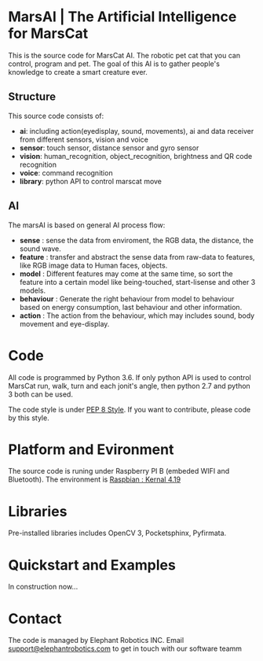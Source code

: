 <!--
Copyright (c) 2019 Elephant Robotics, Inc. All rights reserved.

Using this MarsAI source code is subject to the terms and conditions of Apache 2.0 License. Check LICENSE for more information
-->

# MarsAI | The Artificial Intelligence for MarsCat

This is the source code for MarsCat AI. The robotic pet cat that you can control, program and pet. The goal of this AI is to gather people's knowledge to create a smart creature ever. 

## Structure 

This source code consists of:
 * **ai**: including action(eyedisplay, sound, movements), ai and data receiver from different sensors, vision and voice
 * **sensor**: touch sensor, distance sensor and gyro sensor
 * **vision**: human_recognition, object_recognition, brightness and QR code recognition
 * **voice**: command recognition
 * **library**: python API to control marscat move

## AI

The marsAI is based on general AI process flow:
 * **sense** : sense the data from enviroment, the RGB data, the distance, the sound wave. 
 * **feature** : transfer and abstract the sense data from raw-data to features, like RGB image data to Human faces, objects.
 * **model** : Different features may come at the same time, so sort the feature into a certain model like being-touched, start-lisense and other 3 models.
 * **behaviour** : Generate the right behaviour from model to behaviour based on energy consumption, last behaviour and other information.
 * **action** : The action from the behaviour, which may includes sound, body movement and eye-display.


  
# Code

All code is programmed by Python 3.6. If only python API is used to control MarsCat run, walk, turn and each jonit's angle, then python 2.7 and python 3 both can be used. 

The code style is under [PEP 8 Style](https://www.python.org/dev/peps/pep-0008/). If you want to contribute, please code by this style.


# Platform and Evironment 

The source code is runing under Raspberry PI B (embeded WIFI and Bluetooth). The environment is [Raspbian : Kernal 4.19](https://www.raspberrypi.org/downloads/raspbian/) 

# Libraries

Pre-installed libraries includes OpenCV 3, Pocketsphinx, Pyfirmata.

# Quickstart and Examples

In construction now...

# Contact

The code is managed by Elephant Robotics INC. Email support@elephantrobotics.com to get in touch with our software teamm 
